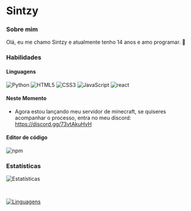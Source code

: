 
# Sintzy

### Sobre mim

Olá, eu me chamo Sintzy e atualmente tenho 14 anos e amo programar. 👋

### Habilidades

#### Linguagens

<img src="https://img.shields.io/badge/Python-04721A" alt="Python"/> <img src="https://img.shields.io/badge/HTML5-FA580C" alt="HTML5"/> 
<img src="https://img.shields.io/badge/CSS3-173FF2" alt="CSS3"/> <img src="https://img.shields.io/badge/JavaScript-ffc742" alt="JavaScript"/> 
<img src="https://img.shields.io/badge/React-.js-green" alt="react"/> 


#### Neste Momento
- Agora estou lançando meu servidor de minecraft, se quiseres acompanhar o processo, entra no meu discord: https://discord.gg/73vtAkuHvH


#### Editor de código

<img src="https://img.shields.io/badge/Visual--Studio--Code-1380B7" alt="npm"/>

### Estatísticas

![Estatísticas](https://github-readme-stats.vercel.app/api?username=sintzy&show_icons=true&theme=dracula) 
  
<br>
  
[![Linguagens](https://github-readme-stats.vercel.app/api/top-langs/?username=sintzy&layout=compact)](https://github.com/anuraghazra/github-readme-stats)
